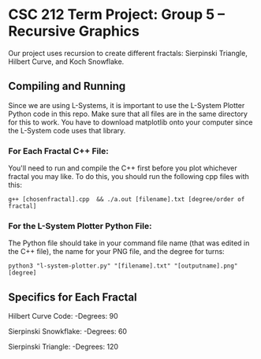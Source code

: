 # CSC 212 Term Project: Group 5 – Recursive Graphics
Our project uses recursion to create different fractals: Sierpinski Triangle, Hilbert Curve, and Koch Snowflake.

## Compiling and Running
Since we are using L-Systems, it is important to use the L-System Plotter Python code in this repo. 
Make sure that all files are in the same directory for this to work.
You have to download matplotlib onto your computer since the L-System code uses that library.

### For Each Fractal C++ File:

You'll need to run and compile the C++ first before you plot whichever fractal you may like. 
To do this, you should run the following cpp files with this:

``g++ [chosenfractal].cpp  && ./a.out [filename].txt [degree/order of fractal]``

### For the L-System Plotter Python File:

The Python file should take in your command file name (that was edited in the C++ file), the name for your PNG file, and the degree for turns:

``python3 "l-system-plotter.py" "[filename].txt" "[outputname].png" [degree]``

## Specifics for Each Fractal
Hilbert Curve Code:
-Degrees: 90

Sierpinski Snowkflake:
-Degrees: 60

Sierpinski Triangle:
-Degrees: 120
